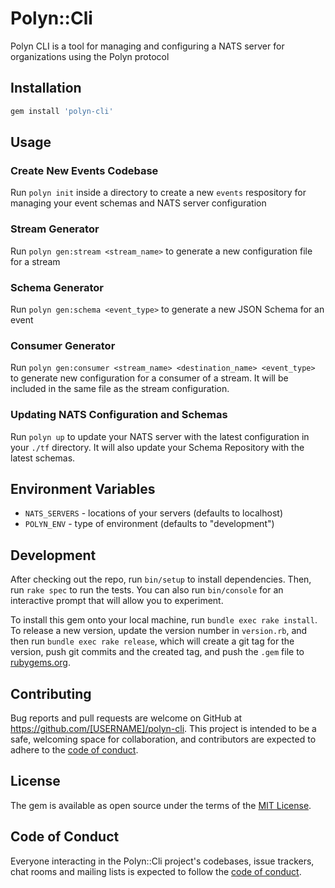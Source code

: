 # Polyn::Cli

Polyn CLI is a tool for managing and configuring a NATS server for organizations using the Polyn protocol

## Installation

```bash
gem install 'polyn-cli'
```

## Usage

### Create New Events Codebase

Run `polyn init` inside a directory to create a new `events` respository for managing your event schemas and NATS server configuration

### Stream Generator

Run `polyn gen:stream <stream_name>` to generate a new configuration file for a stream

### Schema Generator

Run `polyn gen:schema <event_type>` to generate a new JSON Schema for an event

### Consumer Generator

Run `polyn gen:consumer <stream_name> <destination_name> <event_type>` to generate new configuration for a consumer of a stream. It will be included in the same file as the stream configuration.

### Updating NATS Configuration and Schemas

Run `polyn up` to update your NATS server with the latest configuration in your `./tf` directory. It will also update your Schema Repository with the latest schemas.

## Environment Variables

* `NATS_SERVERS` - locations of your servers (defaults to localhost)
* `POLYN_ENV` - type of environment (defaults to "development")

## Development

After checking out the repo, run `bin/setup` to install dependencies. Then, run `rake spec` to run the tests. You can also run `bin/console` for an interactive prompt that will allow you to experiment.

To install this gem onto your local machine, run `bundle exec rake install`. To release a new version, update the version number in `version.rb`, and then run `bundle exec rake release`, which will create a git tag for the version, push git commits and the created tag, and push the `.gem` file to [rubygems.org](https://rubygems.org).

## Contributing

Bug reports and pull requests are welcome on GitHub at https://github.com/[USERNAME]/polyn-cli. This project is intended to be a safe, welcoming space for collaboration, and contributors are expected to adhere to the [code of conduct](https://github.com/[USERNAME]/polyn-cli/blob/master/CODE_OF_CONDUCT.md).

## License

The gem is available as open source under the terms of the [MIT License](https://opensource.org/licenses/MIT).

## Code of Conduct

Everyone interacting in the Polyn::Cli project's codebases, issue trackers, chat rooms and mailing lists is expected to follow the [code of conduct](https://github.com/[USERNAME]/polyn-cli/blob/master/CODE_OF_CONDUCT.md).
